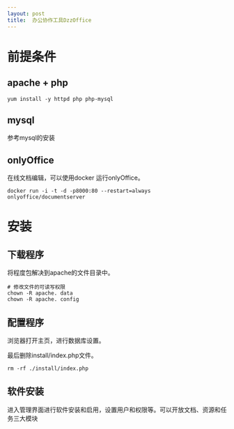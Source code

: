 ```yaml
---
layout: post
title:  办公协作工具DzzOffice
---
```


# 前提条件

## apache + php

```shell
yum install -y httpd php php-mysql

```

## mysql

参考mysql的安装

## onlyOffice

在线文档编辑，可以使用docker 运行onlyOffice。

```
docker run -i -t -d -p8000:80 --restart=always onlyoffice/documentserver
```

# 安装

## 下载程序

将程度包解决到apache的文件目录中。

```shell
# 修改文件的可读写权限
chown -R apache. data
chown -R apache. config
```

## 配置程序

浏览器打开主页，进行数据库设置。

最后删除install/index.php文件。

```shell
rm -rf ./install/index.php
```

## 软件安装

进入管理界面进行软件安装和启用，设置用户和权限等。可以开放文档、资源和任务三大模块